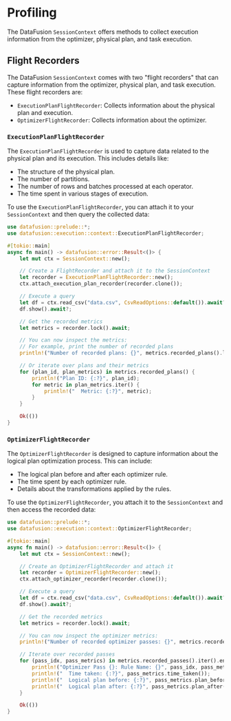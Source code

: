 # Profiling

The DataFusion `SessionContext` offers methods to collect execution information from the optimizer, physical plan, and task execution.

## Flight Recorders

The DataFusion `SessionContext` comes with two "flight recorders" that can capture information from the optimizer, physical plan, and task execution. These flight recorders are:

*   `ExecutionPlanFlightRecorder`: Collects information about the physical plan and execution.
*   `OptimizerFlightRecorder`: Collects information about the optimizer.

### `ExecutionPlanFlightRecorder`

The `ExecutionPlanFlightRecorder` is used to capture data related to the physical plan and its execution. This includes details like:

*   The structure of the physical plan.
*   The number of partitions.
*   The number of rows and batches processed at each operator.
*   The time spent in various stages of execution.

To use the `ExecutionPlanFlightRecorder`, you can attach it to your `SessionContext` and then query the collected data:

```rust
use datafusion::prelude::*;
use datafusion::execution::context::ExecutionPlanFlightRecorder;

#[tokio::main]
async fn main() -> datafusion::error::Result<()> {
    let mut ctx = SessionContext::new();

    // Create a FlightRecorder and attach it to the SessionContext
    let recorder = ExecutionPlanFlightRecorder::new();
    ctx.attach_execution_plan_recorder(recorder.clone());

    // Execute a query
    let df = ctx.read_csv("data.csv", CsvReadOptions::default()).await?;
    df.show().await?;

    // Get the recorded metrics
    let metrics = recorder.lock().await;

    // You can now inspect the metrics:
    // For example, print the number of recorded plans
    println!("Number of recorded plans: {}", metrics.recorded_plans().len());

    // Or iterate over plans and their metrics
    for (plan_id, plan_metrics) in metrics.recorded_plans() {
        println!("Plan ID: {:?}", plan_id);
        for metric in plan_metrics.iter() {
            println!("  Metric: {:?}", metric);
        }
    }

    Ok(())
}
```

### `OptimizerFlightRecorder`

The `OptimizerFlightRecorder` is designed to capture information about the logical plan optimization process. This can include:

*   The logical plan before and after each optimizer rule.
*   The time spent by each optimizer rule.
*   Details about the transformations applied by the rules.

To use the `OptimizerFlightRecorder`, you attach it to the `SessionContext` and then access the recorded data:

```rust
use datafusion::prelude::*;
use datafusion::execution::context::OptimizerFlightRecorder;

#[tokio::main]
async fn main() -> datafusion::error::Result<()> {
    let mut ctx = SessionContext::new();

    // Create an OptimizerFlightRecorder and attach it
    let recorder = OptimizerFlightRecorder::new();
    ctx.attach_optimizer_recorder(recorder.clone());

    // Execute a query
    let df = ctx.read_csv("data.csv", CsvReadOptions::default()).await?;
    df.show().await?;

    // Get the recorded metrics
    let metrics = recorder.lock().await;

    // You can now inspect the optimizer metrics:
    println!("Number of recorded optimizer passes: {}", metrics.recorded_passes().len());

    // Iterate over recorded passes
    for (pass_idx, pass_metrics) in metrics.recorded_passes().iter().enumerate() {
        println!("Optimizer Pass {}: Rule Name: {}", pass_idx, pass_metrics.rule_name());
        println!("  Time taken: {:?}", pass_metrics.time_taken());
        println!("  Logical plan before: {:?}", pass_metrics.plan_before());
        println!("  Logical plan after: {:?}", pass_metrics.plan_after());
    }

    Ok(())
}
```

